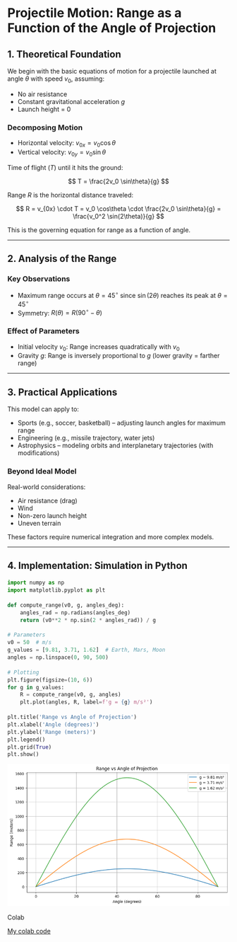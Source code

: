 # Projectile Motion: Range as a Function of the Angle of Projection

## 1. Theoretical Foundation

We begin with the basic equations of motion for a projectile launched at angle $\theta$ with speed $v_0$, assuming:

- No air resistance  
- Constant gravitational acceleration $g$  
- Launch height = 0  

### Decomposing Motion

- Horizontal velocity: $v_{0x} = v_0 \cos\theta$
- Vertical velocity: $v_{0y} = v_0 \sin\theta$

Time of flight ($T$) until it hits the ground:

$$
T = \frac{2v_0 \sin\theta}{g}
$$

Range $R$ is the horizontal distance traveled:

$$
R = v_{0x} \cdot T = v_0 \cos\theta \cdot \frac{2v_0 \sin\theta}{g} = \frac{v_0^2 \sin(2\theta)}{g}
$$

This is the governing equation for range as a function of angle.

---

## 2. Analysis of the Range

### Key Observations

- Maximum range occurs at $\theta = 45^\circ$ since $\sin(2\theta)$ reaches its peak at $\theta = 45^\circ$
- Symmetry: $R(\theta) = R(90^\circ - \theta)$

### Effect of Parameters

- Initial velocity $v_0$: Range increases quadratically with $v_0$
- Gravity $g$: Range is inversely proportional to $g$ (lower gravity = farther range)

---

## 3. Practical Applications

This model can apply to:

- Sports (e.g., soccer, basketball) – adjusting launch angles for maximum range  
- Engineering (e.g., missile trajectory, water jets)  
- Astrophysics – modeling orbits and interplanetary trajectories (with modifications)  

### Beyond Ideal Model

Real-world considerations:
- Air resistance (drag)
- Wind
- Non-zero launch height
- Uneven terrain

These factors require numerical integration and more complex models.

---

## 4. Implementation: Simulation in Python

```python
import numpy as np
import matplotlib.pyplot as plt

def compute_range(v0, g, angles_deg):
    angles_rad = np.radians(angles_deg)
    return (v0**2 * np.sin(2 * angles_rad)) / g

# Parameters
v0 = 50  # m/s
g_values = [9.81, 3.71, 1.62]  # Earth, Mars, Moon
angles = np.linspace(0, 90, 500)

# Plotting
plt.figure(figsize=(10, 6))
for g in g_values:
    R = compute_range(v0, g, angles)
    plt.plot(angles, R, label=f'g = {g} m/s²')

plt.title('Range vs Angle of Projection')
plt.xlabel('Angle (degrees)')
plt.ylabel('Range (meters)')
plt.legend()
plt.grid(True)
plt.show()
```

![alt text](image.png)

Colab

[My colab code](https://colab.research.google.com/drive/1vXPEEPSD0Y3ibrs5ezf4kH3yBB92C4Ow?usp=sharing)

